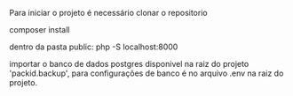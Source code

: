 Para iniciar o projeto é necessário clonar o repositorio

composer install

dentro da pasta public: php -S localhost:8000

importar o banco de dados postgres disponivel na raiz do projeto 'packid.backup', para configurações de banco é no arquivo .env na raiz do projeto.

